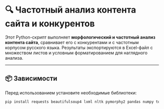 # 🔍 Частотный анализ контента сайта и конкурентов

Этот Python-скрипт выполняет **морфологический и частотный анализ контента сайта**, сравнивает его с конкурентами и с частотным корпусом русского языка. Результаты экспортируются в Excel-файл с множеством листов и условным форматированием для наглядного анализа.

---

## 📦 Зависимости

Перед использованием установите необходимые библиотеки:

```bash
pip install requests beautifulsoup4 lxml nltk pymorphy2 pandas numpy tqdm openpyxl xlsxwriter
